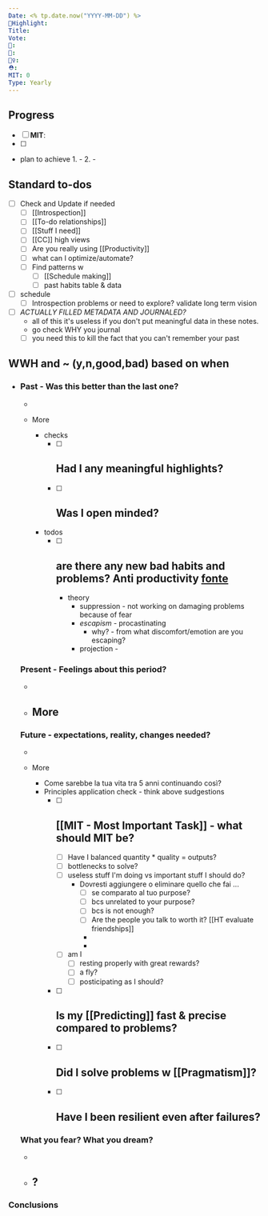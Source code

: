 ```yaml
---
Date: <% tp.date.now("YYYY-MM-DD") %>
💫Highlight: 
Title: 
Vote: 
🧔: 
💸: 
👯‍♀️: 
⛑: 
MIT: 0
Type: Yearly
--- 
```

## Progress

- [ ] **MIT**: 
- [ ] 

- plan to achieve
	1. 
		- 
	2. 
		- 

## Standard to-dos
- [ ] Check and Update if needed
	- [ ] [[Introspection]]
	- [ ] [[To-do relationships]]
	- [ ] [[Stuff I need]]
	- [ ] [[CC]] high views
	- [ ] Are you really using [[Productivity]]
	- [ ] what can I optimize/automate?
	- [ ] Find patterns w 
		- [ ] [[Schedule making]]
		- [ ] past habits table & data
- [ ] schedule
	- [ ] Introspection problems or need to explore? validate long term vision
- [ ] *ACTUALLY FILLED METADATA AND JOURNALED?*
	- all of this it's useless if you don't put meaningful data in these notes.
	- go check WHY you journal
	- [ ] you need this to kill the fact that you can't remember your past
## **WWH and ~ (y,n,good,bad)** based on when
- 
	### Past - Was this better than the last one?
	- 
	
	- More
		- checks
			- [ ] Had I any meaningful highlights?
				- 
			- [ ] Was I open minded?
				- 
		- todos
			- [ ] are there any new bad habits and problems? Anti productivity [fonte](https://www.youtube.com/watch?v=_YyzFYWjuuI)
				- 
				- theory
					- suppression - not working on damaging problems because of fear
					- *escapism* - procastinating
						- why? - from what discomfort/emotion are you escaping?
					- projection - 
	
	### Present - Feelings about this period?
	- 
	
	- More
		- 
	
	### Future - expectations, reality, changes needed?
	- 
	
	- More
		- Come sarebbe la tua vita tra 5 anni continuando così?
		- Principles application check - think above sudgestions
			- [ ] [[MIT - Most Important Task]] - what should MIT be?
				- 
				- [ ] Have I balanced quantity * quality = outputs?
				- [ ] bottlenecks to solve?
				- [ ] useless stuff I'm doing vs important stuff I should do?
					- Dovresti aggiungere o eliminare quello che fai ...
						- [ ] se comparato al tuo purpose?
						- [ ] bcs unrelated to your purpose?
						- [ ] bcs is not enough?
						- [ ] Are the people you talk to worth it? [[HT evaluate friendships]]
						-
						- 
				- [ ] am I 
					- [ ] resting properly with great rewards? 
					- [ ] a fly?
					- [ ] posticipating as I should?

			- [ ] Is my [[Predicting]] fast & precise compared to problems?
				- 
			- [ ] Did I solve problems w [[Pragmatism]]?
				- 
			- [ ] Have I been resilient even after failures?
				- 
		
	### What you fear? What you dream?
	- 
	
	- ?
		- 

### Conclusions



